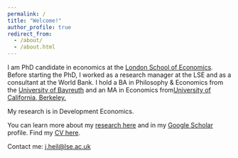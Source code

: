 ```yaml
---
permalink: /
title: "Welcome!"
author_profile: true
redirect_from: 
  - /about/
  - /about.html
---
```


I am PhD candidate in economics at the <a href="https://www.lse.ac.uk/economics/people/research-students/anton-heil/"> London School of Economics</a>. Before starting the PhD, I worked as a research manager at the LSE and as a consultant at the World Bank. I hold a BA in Philosophy & Economics from the <a href="https://www.uni-bayreuth.de/en/bachelor/economics">University of Bayreuth</a> and an MA in Economics from<a href="https://econ.berkeley.edu/">University of California, Berkeley.</a>  


My research is in Development Economics.

You can learn more about my <a href="https://ajheil.github.io/publications/">research here</a> and in my <a href="https://scholar.google.com/citations?user=XTGAa9wAAAAJ&hl=en">Google Scholar</a> profile. Find my <a href="https://ajheil.github.io/publications/cv.pdf">CV here</a>.

Contact me: <a href="mailto:j.heil@lse.ac.uk">j.heil@lse.ac.uk</a>
<br>
